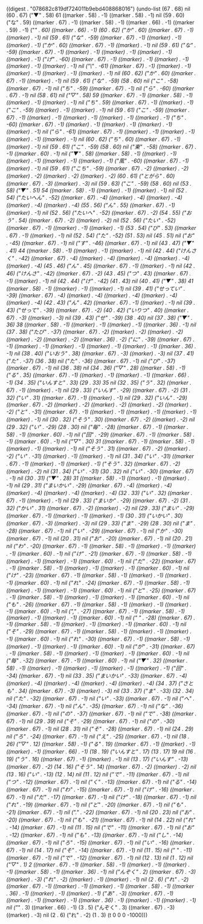
((digest . "078682c819df724011b9ebd408868016") (undo-list (67 . 68) nil (60 . 67) ("▼" . 58) 61 ((marker . 58) . -1) ((marker . 58) . -1) nil (59 . 60) ("な" . 59) ((marker . 67) . -1) ((marker . 58) . -1) ((marker . 66) . -1) ((marker . 59) . -1) ("*" . 60) ((marker . 66) . -1) (60 . 62) ("か" . 60) ((marker . 67) . -1) ((marker) . -1) nil (59 . 61) ("な" . -59) ((marker . 67) . -1) ((marker) . -1) ((marker) . -1) ("か" . 60) ((marker . 67) . -1) ((marker) . -1) nil (59 . 61) ("な" . -59) ((marker . 67) . -1) ((marker) . -1) ((marker) . -1) ((marker) . -1) ((marker) . -1) ("げ" . -60) ((marker . 67) . -1) ((marker) . -1) ((marker) . -1) ((marker) . -1) ((marker) . -1) nil ("\\" . -61) ((marker . 67) . -1) ((marker) . -1) ((marker) . -1) ((marker) . -1) ((marker) . -1) nil (60 . 62) ("か" . 60) ((marker . 67) . -1) ((marker) . -1) nil (59 . 61) ("な" . -59) (58 . 60) nil ("こ" . -58) ((marker . 67) . -1) nil ("ち" . -59) ((marker . 67) . -1) nil ("ら" . -60) ((marker . 67) . -1) nil (58 . 61) nil ("▽" . 58) 59 ((marker . 67) . -1) ((marker . 58) . -1) ((marker) . -1) ((marker) . -1) nil ("ち" . 59) ((marker . 67) . -1) ((marker) . -1) ("こ" . -59) ((marker) . -1) ((marker) . -1) nil (59 . 61) ("こ" . -59) ((marker . 67) . -1) ((marker) . -1) ((marker) . -1) ((marker) . -1) ((marker) . -1) ("ち" . -60) ((marker . 67) . -1) ((marker) . -1) ((marker) . -1) ((marker) . -1) ((marker) . -1) nil ("ら" . -61) ((marker . 67) . -1) ((marker) . -1) ((marker) . -1) ((marker) . -1) ((marker) . -1) nil (60 . 62) ("ち" . 60) ((marker . 67) . -1) ((marker) . -1) nil (59 . 61) ("こ" . -59) (58 . 60) nil ("東" . -58) ((marker . 67) . -1) ((marker . 60) . -1) nil ("▼" . 58) ((marker . 58) . -1) ((marker) . -1) ((marker) . -1) ((marker) . -1) ((marker) . -1) ("風" . -60) ((marker . 67) . -1) ((marker) . -1) nil (59 . 61) ("こち" . -59) ((marker . 67) . -2) ((marker) . -2) ((marker) . -2) ((marker) . -2) ((marker) . -2) (60 . 61) ("とがら" . 60) ((marker . 67) . -3) ((marker) . -3) nil (59 . 63) ("こ" . -59) (58 . 60) nil (53 . 58) ("▼" . 51) 54 ((marker . 58) . -1) ((marker) . -1) ((marker) . -1) nil (52 . 54) ("たいへん" . -52) ((marker . 67) . -4) ((marker) . -4) ((marker) . -4) ((marker) . -4) ((marker) . -4) (55 . 56) ("ん" . 55) ((marker . 67) . -1) ((marker) . -1) nil (52 . 56) ("たいへ" . -52) ((marker . 67) . -2) (54 . 55) ("おう" . 54) ((marker . 67) . -2) ((marker) . -2) nil (52 . 56) ("たい" . -52) ((marker . 67) . -1) ((marker) . -1) ((marker) . -1) (53 . 54) ("び" . 53) ((marker . 67) . -1) ((marker) . -1) nil (52 . 54) ("た" . -52) (51 . 53) nil (45 . 51) nil ("お" . -45) ((marker . 67) . -1) nil ("す" . -46) ((marker . 67) . -1) nil (43 . 47) ("▼" . 41) 44 ((marker . 58) . -1) ((marker) . -1) ((marker) . -1) nil (42 . 44) ("けんさく" . -42) ((marker . 67) . -4) ((marker) . -4) ((marker) . -4) ((marker) . -4) ((marker) . -4) (45 . 46) ("ん" . 45) ((marker . 67) . -1) ((marker) . -1) nil (42 . 46) ("けんさ" . -42) ((marker . 67) . -2) (43 . 45) ("つ" . 43) ((marker . 67) . -1) ((marker) . -1) nil (42 . 44) ("け" . -42) (41 . 43) nil (40 . 41) ("▼" . 38) 41 ((marker . 58) . -1) ((marker) . -1) ((marker) . -1) nil (39 . 41) ("せってい" . -39) ((marker . 67) . -4) ((marker) . -4) ((marker) . -4) ((marker) . -4) ((marker) . -4) (42 . 43) ("ん" . 42) ((marker . 67) . -1) ((marker) . -1) nil (39 . 43) ("せって" . -39) ((marker . 67) . -2) (40 . 42) ("いりつ" . 40) ((marker . 67) . -3) ((marker) . -3) nil (39 . 43) ("せ" . -39) (38 . 40) nil (37 . 38) ("▼" . 36) 38 ((marker . 58) . -1) ((marker) . -1) ((marker) . -1) ((marker . 36) . -1) nil (37 . 38) ("たび" . -37) ((marker . 67) . -2) ((marker) . -2) ((marker) . -2) ((marker) . -2) ((marker) . -2) ((marker . 36) . -2) ("に" . -39) ((marker . 67) . -1) ((marker) . -1) ((marker) . -1) ((marker) . -1) ((marker) . -1) ((marker . 36) . -1) nil (38 . 40) ("いおう" . 38) ((marker . 67) . -3) ((marker) . -3) nil (37 . 41) ("た" . -37) (36 . 38) nil ("た" . -36) ((marker . 67) . -1) nil ("び" . -37) ((marker . 67) . -1) nil (36 . 38) nil (34 . 36) ("▽" . 28) ((marker . 58) . -1) ("る" . 35) ((marker . 67) . -1) ((marker) . -1) ((marker) . -1) ((marker . 66) . -1) (34 . 35) ("いんすと" . 33) (29 . 33) 35 nil (32 . 35) ("う" . 32) ((marker . 67) . -1) ((marker) . -1) nil (29 . 33) ("いんす" . -29) ((marker . 67) . -2) (31 . 32) ("い" . 31) ((marker . 67) . -1) ((marker) . -1) nil (29 . 32) ("いん" . -29) ((marker . 67) . -2) ((marker) . -2) ((marker) . -2) ((marker) . -2) ((marker) . -2) ("と" . -31) ((marker . 67) . -1) ((marker) . -1) ((marker) . -1) ((marker) . -1) ((marker) . -1) nil (30 . 32) ("そう" . 30) ((marker . 67) . -2) ((marker) . -2) nil (29 . 32) ("い" . -29) (28 . 30) nil ("毎" . -28) ((marker . 67) . -1) ((marker . 58) . -1) ((marker . 60) . -1) nil ("回" . -29) ((marker . 67) . -1) ((marker . 58) . -1) ((marker . 60) . -1) nil ("▽" . 30) 31 ((marker . 67) . -1) ((marker . 58) . -1) ((marker) . -1) ((marker) . -1) nil ("そう" . 31) ((marker . 67) . -2) ((marker) . -2) ("い" . -31) ((marker) . -1) ((marker) . -1) nil (31 . 34) ("い" . -31) ((marker . 67) . -1) ((marker) . -1) ((marker) . -1) ("そう" . 32) ((marker . 67) . -2) ((marker) . -2) nil (31 . 34) ("い" . -31) (30 . 32) nil ("い" . -30) ((marker . 67) . -1) nil (30 . 31) ("▼" . 28) 31 ((marker . 58) . -1) ((marker) . -1) ((marker) . -1) nil (29 . 31) ("まいかい" . -29) ((marker . 67) . -4) ((marker) . -4) ((marker) . -4) ((marker) . -4) ((marker) . -4) (32 . 33) ("い" . 32) ((marker . 67) . -1) ((marker) . -1) nil (29 . 33) ("まいか" . -29) ((marker . 67) . -2) (31 . 32) ("かい" . 31) ((marker . 67) . -2) ((marker) . -2) nil (29 . 33) ("まい" . -29) ((marker . 67) . -1) ((marker) . -1) ((marker) . -1) (30 . 31) ("いかい" . 30) ((marker . 67) . -3) ((marker) . -3) nil (29 . 33) ("ま" . -29) (28 . 30) nil ("ま" . -28) ((marker . 67) . -1) nil ("い" . -29) ((marker . 67) . -1) nil ("か" . -30) ((marker . 67) . -1) nil (20 . 31) nil ("お" . -20) ((marker . 67) . -1) nil (20 . 21) nil ("わ" . -20) ((marker . 67) . -1) ((marker . 58) . -1) ((marker) . -1) ((marker) . -1) ((marker . 60) . -1) nil ("け" . -21) ((marker . 67) . -1) ((marker . 58) . -1) ((marker) . -1) ((marker) . -1) ((marker . 60) . -1) nil ("だ" . -22) ((marker . 67) . -1) ((marker . 58) . -1) ((marker) . -1) ((marker) . -1) ((marker . 60) . -1) nil ("け" . -23) ((marker . 67) . -1) ((marker . 58) . -1) ((marker) . -1) ((marker) . -1) ((marker . 60) . -1) nil ("れ" . -24) ((marker . 67) . -1) ((marker . 58) . -1) ((marker) . -1) ((marker) . -1) ((marker . 60) . -1) nil ("ど" . -25) ((marker . 67) . -1) ((marker . 58) . -1) ((marker) . -1) ((marker) . -1) ((marker . 60) . -1) nil ("も" . -26) ((marker . 67) . -1) ((marker . 58) . -1) ((marker) . -1) ((marker) . -1) ((marker . 60) . -1) nil ("," . -27) ((marker . 67) . -1) ((marker . 58) . -1) ((marker) . -1) ((marker) . -1) ((marker . 60) . -1) nil (" " . -28) ((marker . 67) . -1) ((marker . 58) . -1) ((marker) . -1) ((marker) . -1) ((marker . 60) . -1) nil ("そ" . -29) ((marker . 67) . -1) ((marker . 58) . -1) ((marker) . -1) ((marker) . -1) ((marker . 60) . -1) nil ("れ" . -30) ((marker . 67) . -1) ((marker . 58) . -1) ((marker) . -1) ((marker) . -1) ((marker . 60) . -1) nil ("が" . -31) ((marker . 67) . -1) ((marker . 58) . -1) ((marker) . -1) ((marker) . -1) ((marker . 60) . -1) nil ("毎" . -32) ((marker . 67) . -1) ((marker . 60) . -1) nil ("▼" . 32) ((marker . 58) . -1) ((marker) . -1) ((marker) . -1) ((marker) . -1) ((marker) . -1) ("回" . -34) ((marker . 67) . -1) nil (33 . 35) ("まいかい" . -33) ((marker . 67) . -4) ((marker) . -4) ((marker) . -4) ((marker) . -4) ((marker) . -4) (34 . 37) ("さとも" . 34) ((marker . 67) . -3) ((marker) . -3) nil (33 . 37) ("ま" . -33) (32 . 34) nil ("た" . -32) ((marker . 67) . -1) nil ("い" . -33) ((marker . 67) . -1) nil ("へ" . -34) ((marker . 67) . -1) nil ("ん" . -35) ((marker . 67) . -1) nil ("な" . -36) ((marker . 67) . -1) nil ("の" . -37) ((marker . 67) . -1) nil ("で" . -38) ((marker . 67) . -1) nil (29 . 39) nil ("そ" . -29) ((marker . 67) . -1) nil ("の" . -30) ((marker . 67) . -1) nil (28 . 31) nil ("そ" . -28) ((marker . 67) . -1) nil (24 . 29) nil ("ろ" . -24) ((marker . 67) . -1) nil ("え" . -25) ((marker . 67) . -1) nil (18 . 26) ("▽" . 12) ((marker . 58) . -1) ("る" . 19) ((marker . 67) . -1) ((marker) . -1) ((marker) . -1) ((marker . 66) . -1) (18 . 19) ("いんすと" . 17) (13 . 17) 19 nil (16 . 19) ("う" . 16) ((marker . 67) . -1) ((marker) . -1) nil (13 . 17) ("いんす" . -13) ((marker . 67) . -2) (14 . 16) ("そう" . 14) ((marker . 67) . -2) ((marker) . -2) nil (13 . 16) ("い" . -13) (12 . 14) nil (11 . 12) nil ("で" . -11) ((marker . 67) . -1) nil ("つ" . -12) ((marker . 67) . -1) nil ("く" . -13) ((marker . 67) . -1) nil ("る" . -14) ((marker . 67) . -1) nil ("わ" . -15) ((marker . 67) . -1) nil ("け" . -16) ((marker . 67) . -1) nil ("だ" . -17) ((marker . 67) . -1) nil ("け" . -18) ((marker . 67) . -1) nil ("れ" . -19) ((marker . 67) . -1) nil ("ど" . -20) ((marker . 67) . -1) nil ("も" . -21) ((marker . 67) . -1) nil ("." . -22) ((marker . 67) . -1) nil (20 . 23) nil ("お" . -20) ((marker . 67) . -1) nil ("も" . -21) ((marker . 67) . -1) nil (14 . 22) nil ("れ" . -14) ((marker . 67) . -1) nil (11 . 15) nil ("で" . -11) ((marker . 67) . -1) nil ("お" . -12) ((marker . 67) . -1) nil ("も" . -13) ((marker . 67) . -1) nil ("し" . -14) ((marker . 67) . -1) nil ("ろ" . -15) ((marker . 67) . -1) nil ("い" . -16) ((marker . 67) . -1) nil (14 . 17) nil ("そ" . -14) ((marker . 67) . -1) nil (11 . 15) nil (" " . -11) ((marker . 67) . -1) nil ("で" . -12) ((marker . 67) . -1) nil (12 . 13) nil (1 . 12) nil ("▽" . 1) 2 ((marker . 67) . -1) ((marker . 58) . -1) ((marker) . -1) ((marker) . -1) ((marker . 58) . -1) ((marker . 36) . -1) nil ("んぞく" . 2) ((marker . 67) . -3) ((marker) . -3) ("れ" . -2) ((marker) . -1) ((marker) . -1) nil (2 . 6) ("れ" . -2) ((marker . 67) . -1) ((marker) . -1) ((marker) . -1) ((marker . 58) . -1) ((marker . 36) . -1) ((marker) . -1) ((marker) . -1) ("あ" . -3) ((marker . 67) . -1) ((marker) . -1) ((marker) . -1) ((marker . 36) . -1) ((marker) . -1) ((marker) . -1) nil ("*" . 3) ((marker . 66) . -1) (3 . 5) ("んぞく" . 3) ((marker . 67) . -3) ((marker) . -3) nil (2 . 6) ("れ" . -2) (1 . 3) (t 0 0 0 -1000)))
